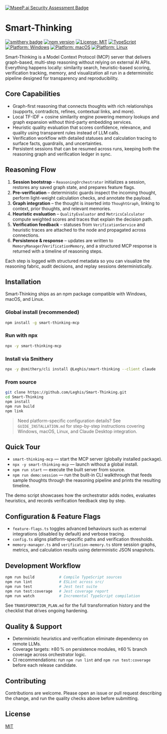 [![MseeP.ai Security Assessment Badge](https://mseep.net/pr/leghis-smart-thinking-badge.png)](https://mseep.ai/app/leghis-smart-thinking)

# Smart-Thinking

[![smithery badge](https://smithery.ai/badge/@Leghis/smart-thinking)](https://smithery.ai/server/@Leghis/smart-thinking)
[![npm version](https://img.shields.io/npm/v/smart-thinking-mcp.svg)](https://www.npmjs.com/package/smart-thinking-mcp)
[![License: MIT](https://img.shields.io/badge/License-MIT-blue.svg)](https://opensource.org/licenses/MIT)
[![TypeScript](https://img.shields.io/badge/TypeScript-5.1.6-blue)](https://www.typescriptlang.org/)
[![Platform: Windows](https://img.shields.io/badge/Platform-Windows-blue)](https://github.com/Leghis/smart-thinking-mcp)
[![Platform: macOS](https://img.shields.io/badge/Platform-macOS-blue)](https://github.com/Leghis/smart-thinking-mcp)
[![Platform: Linux](https://img.shields.io/badge/Platform-Linux-blue)](https://github.com/Leghis/smart-thinking-mcp)

Smart-Thinking is a Model Context Protocol (MCP) server that delivers graph-based, multi-step reasoning without relying on external AI APIs. Everything happens locally: similarity search, heuristic-based scoring, verification tracking, memory, and visualization all run in a deterministic pipeline designed for transparency and reproducibility.

## Core Capabilities
- Graph-first reasoning that connects thoughts with rich relationships (supports, contradicts, refines, contextual links, and more).
- Local TF-IDF + cosine similarity engine powering memory lookups and graph expansion without third-party embedding services.
- Heuristic quality evaluation that scores confidence, relevance, and quality using transparent rules instead of LLM calls.
- Verification workflow with detailed statuses and calculation tracing to surface facts, guardrails, and uncertainties.
- Persistent sessions that can be resumed across runs, keeping both the reasoning graph and verification ledger in sync.

## Reasoning Flow
1. **Session bootstrap** – `ReasoningOrchestrator` initializes a session, restores any saved graph state, and prepares feature flags.
2. **Pre-verification** – deterministic guards inspect the incoming thought, perform light-weight calculation checks, and annotate the payload.
3. **Graph integration** – the thought is inserted into `ThoughtGraph`, linking to context, prior thoughts, and relevant memories.
4. **Heuristic evaluation** – `QualityEvaluator` and `MetricsCalculator` compute weighted scores and traces that explain the decision path.
5. **Verification feedback** – statuses from `VerificationService` and heuristic traces are attached to the node and propagated across connections.
6. **Persistence & response** – updates are written to `MemoryManager`/`VerificationMemory`, and a structured MCP response is returned with a timeline of reasoning steps.

Each step is logged with structured metadata so you can visualize the reasoning fabric, audit decisions, and replay sessions deterministically.

## Installation
Smart-Thinking ships as an npm package compatible with Windows, macOS, and Linux.

### Global install (recommended)
```bash
npm install -g smart-thinking-mcp
```

### Run with npx
```bash
npx -y smart-thinking-mcp
```

### Install via Smithery
```bash
npx -y @smithery/cli install @Leghis/smart-thinking --client claude
```

### From source
```bash
git clone https://github.com/Leghis/Smart-Thinking.git
cd Smart-Thinking
npm install
npm run build
npm link
```

> Need platform-specific configuration details? See `GUIDE_INSTALLATION.md` for step-by-step instructions covering Windows, macOS, Linux, and Claude Desktop integration.

## Quick Tour
- `smart-thinking-mcp` — start the MCP server (globally installed package).
- `npx -y smart-thinking-mcp` — launch without a global install.
- `npm run start` — execute the built server from source.
- `npm run demo:session` — run the built-in CLI walkthrough that feeds sample thoughts through the reasoning pipeline and prints the resulting timeline.

The demo script showcases how the orchestrator adds nodes, evaluates heuristics, and records verification feedback step by step.

## Configuration & Feature Flags
- `feature-flags.ts` toggles advanced behaviours such as external integrations (disabled by default) and verbose tracing.
- `config.ts` aligns platform-specific paths and verification thresholds.
- `memory-manager.ts` and `verification-memory.ts` store session graphs, metrics, and calculation results using deterministic JSON snapshots.

## Development Workflow
```bash
npm run build           # Compile TypeScript sources
npm run lint            # ESLint across src/
npm run test            # Jest test suite
npm run test:coverage   # Jest coverage report
npm run watch           # Incremental TypeScript compilation
```

See `TRANSFORMATION_PLAN.md` for the full transformation history and the checklist that drives ongoing hardening.

## Quality & Support
- Deterministic heuristics and verification eliminate dependency on remote LLMs.
- Coverage targets: ≥80 % on persistence modules, ≥60 % branch coverage across orchestrator logic.
- CI recommendations: run `npm run lint` and `npm run test:coverage` before each release candidate.

## Contributing
Contributions are welcome. Please open an issue or pull request describing the change, and run the quality checks above before submitting.

## License
[MIT](./LICENSE)
